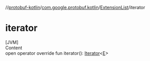 //[protobuf-kotlin](/reference/kotlin/api-docs/)/[com.google.protobuf.kotlin](/reference/kotlin/api-docs/protobuf-kotlin/com.google.protobuf.kotlin/)/[ExtensionList]()/iterator

# iterator

[JVM] \
Content \
open operator override fun iterator():
[Iterator](https://kotlinlang.org/api/latest/jvm/stdlib/kotlin.collections/-iterator/index.html)<[E]()>
